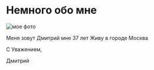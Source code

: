 # Немного обо мнe


![мое фото](/images/20230113_140337.jpg)


Меня зовут Дмитрий мне 37 лет
Живу в городе Москва

С Уважением,

Дмитрий
